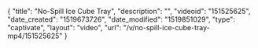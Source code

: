 {
    "title": "No-Spill Ice Cube Tray",
    "description": "",
    "videoid": "151525625",
    "date_created": "1519673726",
    "date_modified": "1519851029",
    "type": "captivate",
    "layout": "video",
    "url": "\/v\/no-spill-ice-cube-tray-mp4\/151525625"
}